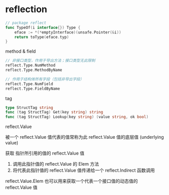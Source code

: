 # reflection

```go
// package reflect
func TypeOf(i interface{}) Type {
    eface := *(*emptyInterface)(unsafe.Pointer(&i))
    return toType(eface.typ)
}
```

method & field

```go
// 非接口类型，作用于导出方法；接口类型无此限制
reflect.Type.NumMethod
reflect.Type.MethodByName

// 作用于结构体所有字段（包括非导出字段）
reflect.Type.NumField
reflect.Type.FieldByName
```
tag

```go
type StructTag string
func (tag StructTag) Get(key string) string
func (tag StructTag) Lookup(key string) (value string, ok bool)
```

reflect.Value

被一个 reflect.Value 值代表的值常称为此 reflect.Value 值的底层值 (underlying value)

获取 指针所引用的值的 reflect.Value 值

1. 调用此指针值的 reflect.Value 的 Elem 方法
2. 将代表此指针值的 reflect.Value 值传递给一个 reflect.Indirect 函数调用

reflect.Value.Elem 也可以用来获取一个代表一个接口值的动态值的 reflect.Value 值
